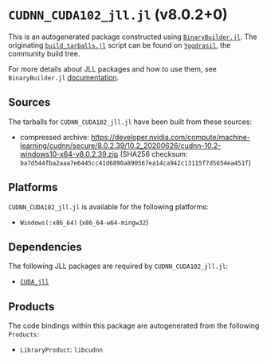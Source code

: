 # `CUDNN_CUDA102_jll.jl` (v8.0.2+0)

This is an autogenerated package constructed using [`BinaryBuilder.jl`](https://github.com/JuliaPackaging/BinaryBuilder.jl). The originating [`build_tarballs.jl`](https://github.com/JuliaPackaging/Yggdrasil/blob/34f5518fec99104e24208abb2808311ae0ff78dc/C/CUDNN/CUDNN_CUDA102/build_tarballs.jl) script can be found on [`Yggdrasil`](https://github.com/JuliaPackaging/Yggdrasil/), the community build tree.

For more details about JLL packages and how to use them, see `BinaryBuilder.jl` [documentation](https://juliapackaging.github.io/BinaryBuilder.jl/dev/jll/).

## Sources

The tarballs for `CUDNN_CUDA102_jll.jl` have been built from these sources:

* compressed archive: https://developer.nvidia.com/compute/machine-learning/cudnn/secure/8.0.2.39/10.2_20200626/cudnn-10.2-windows10-x64-v8.0.2.39.zip (SHA256 checksum: `ba7d544fba2aaa7e6445cc41d6890a890567ea14ca942c13115f7d5654ea451f`)

## Platforms

`CUDNN_CUDA102_jll.jl` is available for the following platforms:

* `Windows(:x86_64)` (`x86_64-w64-mingw32`)

## Dependencies

The following JLL packages are required by `CUDNN_CUDA102_jll.jl`:

* [`CUDA_jll`](https://github.com/JuliaBinaryWrappers/CUDA_jll.jl)

## Products

The code bindings within this package are autogenerated from the following `Products`:

* `LibraryProduct`: `libcudnn`
